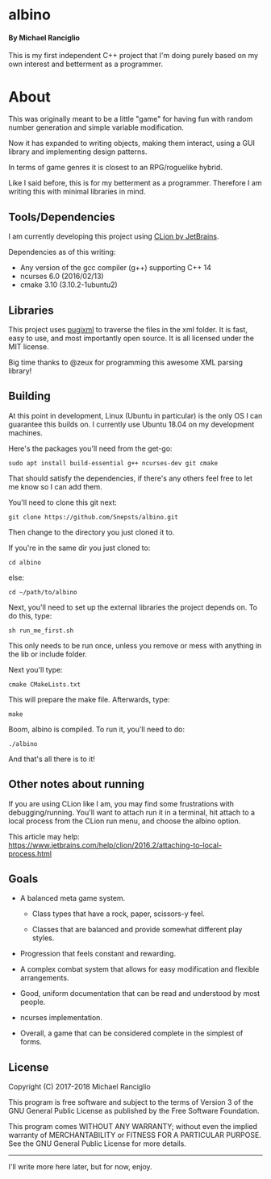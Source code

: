 # albino
#### By Michael Ranciglio
This is my first independent C++ project that I'm doing purely based on my own interest and betterment as a programmer.

# About
This was originally meant to be a little "game" for having fun with random number generation and simple variable modification.

Now it has expanded to writing objects, making them interact, using a GUI library and implementing design patterns.
 
In terms of game genres it is closest to an RPG/roguelike hybrid.

Like I said before, this is for my betterment as a programmer. Therefore I am writing this with minimal libraries in mind.

## Tools/Dependencies
I am currently developing this project using [CLion by JetBrains](https://www.jetbrains.com/clion/).

Dependencies as of this writing:
* Any version of the gcc compiler (g++) supporting C++ 14
* ncurses 6.0 (2016/02/13)
* cmake 3.10 (3.10.2-1ubuntu2)

## Libraries
This project uses [pugixml](https://github.com/zeux/pugixml) to traverse the files in the xml folder. It is fast, easy to use, and most importantly open source. It is all licensed under the MIT license.

Big time thanks to @zeux for programming this awesome XML parsing library!

## Building
At this point in development, Linux (Ubuntu in particular) is the only OS I can guarantee this builds on. I currently use Ubuntu 18.04 on my development machines.

Here's the packages you'll need from the get-go:

`sudo apt install build-essential g++ ncurses-dev git cmake`

That should satisfy the dependencies, if there's any others feel free to let me know so I can add them.

You'll need to clone this git next:

`git clone https://github.com/Snepsts/albino.git`

Then change to the directory you just cloned it to.

If you're in the same dir you just cloned to:

`cd albino`

else:

`cd ~/path/to/albino`

Next, you'll need to set up the external libraries the project depends on. To do this, type:

`sh run_me_first.sh`

This only needs to be run once, unless you remove or mess with anything in the lib or include folder.

Next you'll type:

`cmake CMakeLists.txt`

This will prepare the make file. Afterwards, type:

`make`

Boom, albino is compiled. To run it, you'll need to do:

`./albino`

And that's all there is to it!

## Other notes about running
If you are using CLion like I am, you may find some frustrations with debugging/running. You'll want to attach run it in a terminal, hit attach to a local process from the CLion run menu, and choose the albino option.

This article may help: https://www.jetbrains.com/help/clion/2016.2/attaching-to-local-process.html

## Goals
* A balanced meta game system.

    * Class types that have a rock, paper, scissors-y feel.

    * Classes that are balanced and provide somewhat different play styles.

* Progression that feels constant and rewarding.

* A complex combat system that allows for easy modification and flexible arrangements.

* Good, uniform documentation that can be read and understood by most people.

* ncurses implementation.

* Overall, a game that can be considered complete in the simplest of forms.

## License
Copyright (C) 2017-2018 Michael Ranciglio

This program is free software and subject to the terms of Version 3 of the GNU General Public License as published by the Free Software Foundation.

This program comes WITHOUT ANY WARRANTY; without even the implied warranty of MERCHANTABILITY or FITNESS FOR A PARTICULAR PURPOSE.  See the GNU General Public License for more details.

----

I'll write more here later, but for now, enjoy.
